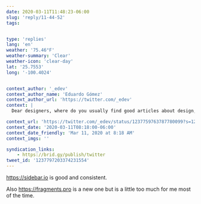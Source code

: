 ```yaml
---
date: 2020-03-11T11:48:23-06:00
slug: 'reply/11-44-52'
tags:


type: 'replies'
lang: 'en'
weather: '75.46°F'
weather-summary: 'Clear'
weather-icon: 'clear-day'
lat: '25.7553'
long: '-100.4024'


context_author: '_edev'
context_author_name: 'Eduardo Gómez'
context_author_url: 'https://twitter.com/_edev'
context: |
  Dear designers, where do you usually find good articles about design, tools, plugins, inspiration, trends, resources? 🤔 ‪<a href="https://twitter.com/hashtag/design">#design</a>‬ ‪<a href="https://twitter.com/hashtag/designers">#designers</a>‬

context_url: 'https://twitter.com/_edev/status/1237759763787780099?s=12'
context_date: '2020-03-11T08:18:00-06:00'
context_date_friendly: 'Mar 11, 2020 at 8:18 AM'
context_imgs: ''

syndication_links:
    - https://brid.gy/publish/twitter
tweet_id: '1237797203374231554'
---
```

https://sidebar.io is good and consistent. 

Also https://fragments.pro is a new one but is a little too much for me most of the time. 